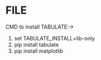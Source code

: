 # FILE
CMD to install TABULATE:->
1. set TABULATE_INSTALL=lib-only
2. pip install tabulate
3. pip install matplotlib
